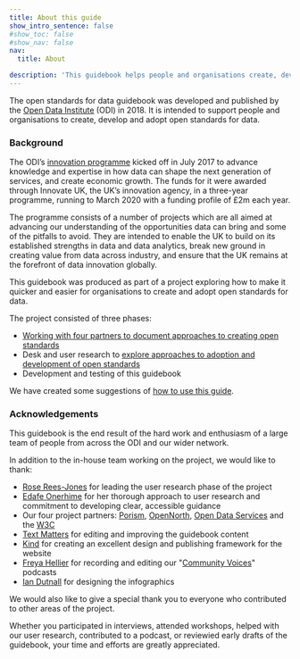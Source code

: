 ```yaml
---
title: About this guide
show_intro_sentence: false
#show_toc: false
#show_nav: false
nav:
  title: About

description: 'This guidebook helps people and organisations create, develop and adopt open standards for data. It supports a variety of users, including policy leads, domain experts and technologists.'
---
```


The open standards for data guidebook was developed and published by the [Open Data Institute](https://theodi.org/) (ODI) in 2018. It is intended to support people and organisations to create, develop and adopt open standards for data.

### Background

The ODI’s [innovation programme](https://theodi.org/project/research-and-development-of-data-innovation-for-uk-government/) kicked off in July 2017 to advance knowledge and expertise in how data can shape the next generation of services, and create economic growth. The funds for it were awarded through Innovate UK, the UK’s innovation agency, in a three-year programme, running to March 2020 with a funding profile of £2m each year.

The programme consists of a number of projects which are all aimed at advancing our understanding of the opportunities data can bring and some of the pitfalls to avoid. They are intended to enable the UK to build on its established strengths in data and data analytics, break new ground in creating value from data across industry, and ensure that the UK remains at the forefront of data innovation globally.

This guidebook was produced as part of a project exploring how to make it quicker and easier for organisations to create and adopt open standards for data. 

The project consisted of three phases:

* [Working with four partners to document approaches to creating open standards](https://theodi.org/article/documenting-the-development-of-open-standards-for-data/)
* Desk and user research to [explore approaches to adoption and development of open standards](https://theodi.org/article/open-standards-for-data-adoption-approaches-and-impact/)
* Development and testing of this guidebook

We have created some suggestions of [how to use this guide](/guide/).

### Acknowledgements

This guidebook is the end result of the hard work and enthusiasm of a large team of people from across the ODI and our wider network. 

In addition to the in-house team working on the project, we would like to thank:

* [Rose Rees-Jones](https://twitter.com/rosebotanic) for leading the user research phase of the project
* [Edafe Onerhime](https://twitter.com/rosebotanic) for her thorough approach to user research and commitment to developing clear, accessible guidance
* Our four project partners: [Porism](https://porism.com/), [OpenNorth](http://www.opennorth.ca/), [Open Data Services](http://www.opendataservices.coop/) and the [W3C](https://www.w3.org/)
* [Text Matters](http://www.textmatters.com/) for editing and improving the guidebook content
* [Kind](https://madebykind.com/) for creating an excellent design and publishing framework for the website
* [Freya Hellier](http://freyahellier.com/) for recording and editing our "[Community Voices](/community/community-voices/)" podcasts
* [Ian Dutnall](http://www.dutnall.com/) for designing the infographics 

We would also like to give a special thank you to everyone who contributed to other areas of the project. 

Whether you participated in interviews, attended workshops, helped with our user research, contributed to a podcast, or reviewied early drafts of the guidebook, your time and efforts are greatly appreciated.

